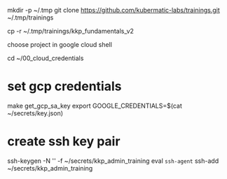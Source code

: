 
mkdir -p ~/.tmp
git clone https://github.com/kubermatic-labs/trainings.git ~/.tmp/trainings
<!-- TODO remove v2 -->
cp -r ~/.tmp/trainings/kkp_fundamentals_v2

choose project in google cloud shell

cd ~/00_cloud_credentials

# set gcp credentials
make get_gcp_sa_key
export GOOGLE_CREDENTIALS=$(cat ~/secrets/key.json)
<!-- TODO maybe move that stuff into secrets folder, also the kubeconfigs -->

# create ssh key pair
<!-- TODO put keys into secret folder? -->
ssh-keygen -N '' -f ~/secrets/kkp_admin_training
eval `ssh-agent`
ssh-add ~/secrets/kkp_admin_training


<!-- TODO use absolute paths triggered from the task dir everywhere -->